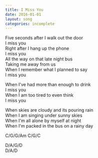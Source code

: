 ```yaml
---
title: I Miss You
date: 2016-01-01
layout: song
categories: incomplete
---
```

Five seconds after I walk out the door  
I miss you  
Right after I hang up the phone  
I miss you  
All the way on that late night bus  
Taking me away from us  
When I remember what I planned to say  
I miss you  

When I've had more than enough to drink  
I miss you  
When I am too tired to even think  
I miss you  

When skies are cloudy and its pouring rain  
When I am singing under sunny skies  
When I'm all alone by myself at night  
When I'm packed in the bus on a rainy day  

<div class="chords">
C/G/G/Am  
C/G/C  

D/A/G/D  
D/A/D</div>
